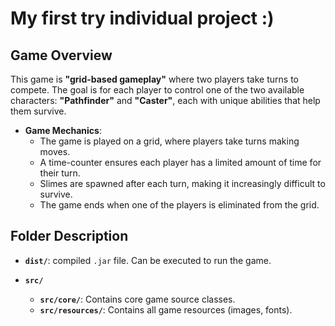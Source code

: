 # My first try individual project :)


## Game Overview
This game is **"grid-based gameplay"** where two players take turns to compete. The goal is for each player to control one of the two available characters: **"Pathfinder"** and **"Caster"**, each with unique abilities that help them survive.

- **Game Mechanics**: 
  - The game is played on a grid, where players take turns making moves.
  - A time-counter ensures each player has a limited amount of time for their turn.
  - Slimes are spawned after each turn, making it increasingly difficult to survive.
  - The game ends when one of the players is eliminated from the grid.

## Folder Description
- **`dist/`**: compiled `.jar` file. Can be executed to run the game.
  
- **`src/`** 
  - **`src/core/`**: Contains core game source classes.
  - **`src/resources/`**: Contains all game resources (images, fonts).
